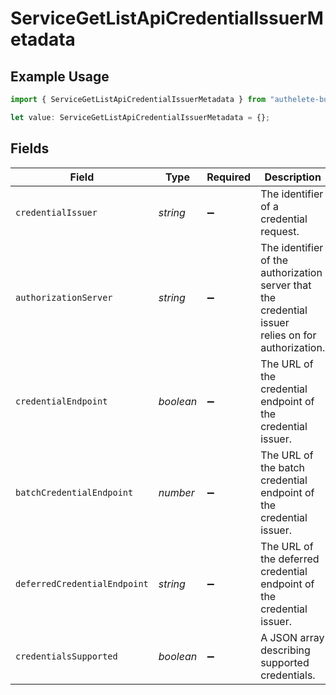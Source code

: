 # ServiceGetListApiCredentialIssuerMetadata

## Example Usage

```typescript
import { ServiceGetListApiCredentialIssuerMetadata } from "authelete-bundled/models/operations";

let value: ServiceGetListApiCredentialIssuerMetadata = {};
```

## Fields

| Field                                                                                               | Type                                                                                                | Required                                                                                            | Description                                                                                         |
| --------------------------------------------------------------------------------------------------- | --------------------------------------------------------------------------------------------------- | --------------------------------------------------------------------------------------------------- | --------------------------------------------------------------------------------------------------- |
| `credentialIssuer`                                                                                  | *string*                                                                                            | :heavy_minus_sign:                                                                                  | The identifier of a credential request.                                                             |
| `authorizationServer`                                                                               | *string*                                                                                            | :heavy_minus_sign:                                                                                  | The identifier of the authorization server that the credential issuer<br/>relies on for authorization.<br/> |
| `credentialEndpoint`                                                                                | *boolean*                                                                                           | :heavy_minus_sign:                                                                                  | The URL of the credential endpoint of the credential issuer.                                        |
| `batchCredentialEndpoint`                                                                           | *number*                                                                                            | :heavy_minus_sign:                                                                                  | The URL of the batch credential endpoint of the credential issuer.                                  |
| `deferredCredentialEndpoint`                                                                        | *string*                                                                                            | :heavy_minus_sign:                                                                                  | The URL of the deferred credential endpoint of the credential issuer.                               |
| `credentialsSupported`                                                                              | *boolean*                                                                                           | :heavy_minus_sign:                                                                                  | A JSON array describing supported credentials.                                                      |